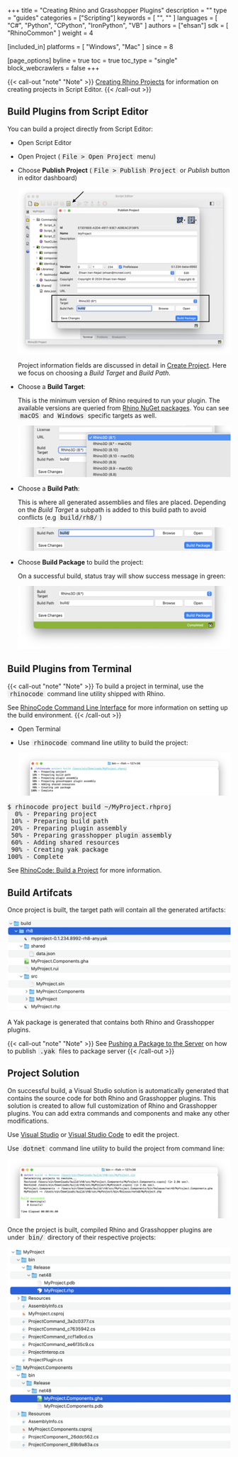 +++
title = "Creating Rhino and Grasshopper Plugins"
description = ""
type = "guides"
categories = ["Scripting"]
keywords = [ "", "" ]
languages = [ "C#", "Python", "CPython", "IronPython", "VB" ]
authors = ["ehsan"]
sdk = [ "RhinoCommon" ]
weight = 4

[included_in]
platforms = [ "Windows", "Mac" ]
since = 8

[page_options]
byline = true
toc = true
toc_type = "single"
block_webcrawlers = false
+++

<style>
    .main-content img { zoom: 50%; }
    code {
        background-color: #efefef;
        padding-left: 5px;
        padding-right: 5px;
        border-radius: 3px;
        font-size: 14px;
    }

    .language-csharp {
        font-size: .9em;
    }
</style>


{{< call-out "note" "Note" >}}
[Creating Rhino Projects](/guides/scripting/projects-create) for information on creating projects in Script Editor.
{{< /call-out >}}

## Build Plugins from Script Editor

You can build a project directly from Script Editor:

- Open Script Editor
- Open Project (`File > Open Project` menu)
- Choose **Publish Project** (`File > Publish Project` or *Publish* button in editor dashboard)

  ![](project-build-editor.png)

  Project information fields are discussed in detail in [Create Project](/guides/scripting/projects-create). Here we focus on choosing a *Build Target* and *Build Path*.

- Choose a **Build Target**:

  This is the minimum version of Rhino required to run your plugin. The available versions are queried from [Rhino NuGet packages](https://www.nuget.org/profiles/McNeel). You can see `macOS` and `Windows` specific targets as well.

  ![](project-build-editor-buildtarget.png)

- Choose a **Build Path**:
  
  This is where all generated assemblies and files are placed. Depending on the *Build Target* a subpath is added to this build path to avoid conflicts (e.g `build/rh8/`)

  ![](project-build-editor-buildpath.png)

- Choose **Build Package** to build the project:

  On a successful build, status tray will show success message in green:

  ![](project-build-success.png)

## Build Plugins from Terminal

{{< call-out "note" "Note" >}}
To build a project in terminal, use the `rhinocode` command line utility shipped with Rhino.

See [RhinoCode Command Line Interface](/guides/scripting/advanced-cli) for more information on setting up the build environment.
{{< /call-out >}}

- Open Terminal
- Use `rhinocode` command line utility to build the project:

  ![](project-build-terminal.png)

```text
$ rhinocode project build ~/MyProject.rhproj
  0% - Preparing project
 10% - Preparing build path
 20% - Preparing plugin assembly
 50% - Preparing grasshopper plugin assembly
 60% - Adding shared resources
 90% - Creating yak package
100% - Complete
```

See [RhinoCode: Build a Project](/guides/scripting/advanced-cli#build-a-project) for more information.

## Build Artifcats

Once project is built, the target path will contain all the generated artifacts:

![](project-build-artifacts.png)

A Yak package is generated that contains both Rhino and Grasshopper plugins.

{{< call-out "note" "Note" >}}
See [Pushing a Package to the Server](/guides/yak/pushing-a-package-to-the-server) on how to publish `.yak` files to package server
{{< /call-out >}}

## Project Solution

On successful build, a Visual Studio solution is automatically generated that contains the source code for both Rhino and Grasshopper plugins. This solution is created to allow full customization of Rhino and Grasshopper plugins. You can add extra commands and components and make any other modifications.

Use [Visual Studio](https://visualstudio.microsoft.com/) or [Visual Studio Code](https://code.visualstudio.com/) to edit the project.

Use `dotnet` command line utility to build the project from command line:

![](project-build-terminal-dotnet.png)

Once the project is built, compiled Rhino and Grasshopper plugins are under `bin/` directory of their respective projects:

![](project-build-artifacts-dotnet.png)
